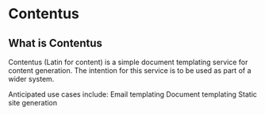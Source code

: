 # Contentus

## What is Contentus
Contentus (Latin for content) is a simple document templating service for content generation. 
The intention for this service is to be used as part of a wider system. 

Anticipated use cases include:
Email templating
Document templating
Static site generation
